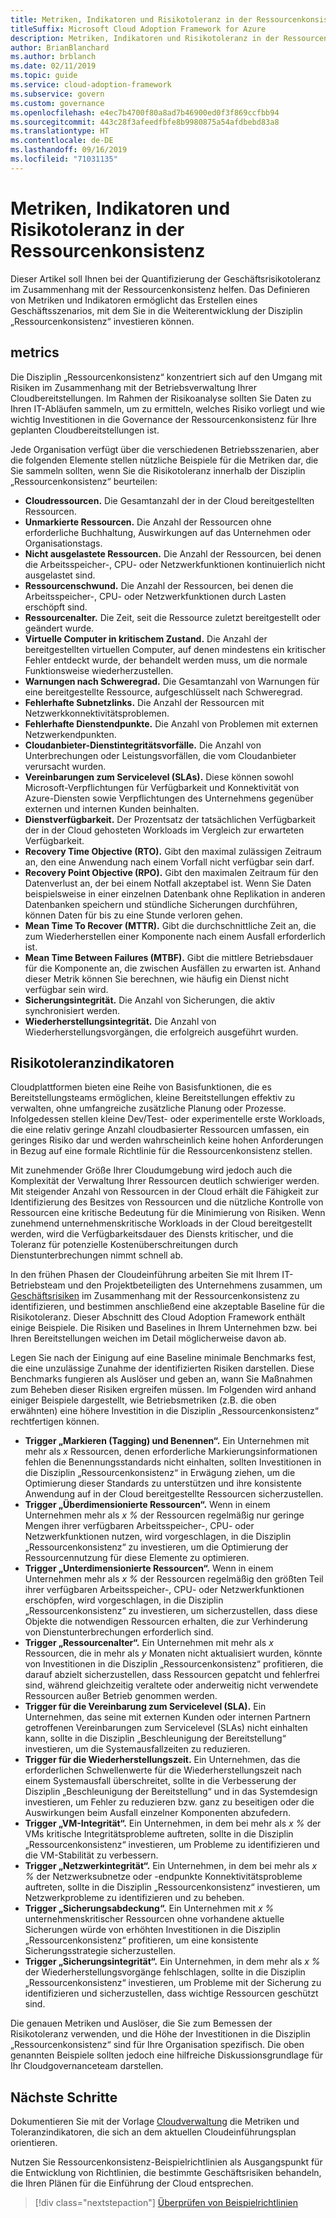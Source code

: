```yaml
---
title: Metriken, Indikatoren und Risikotoleranz in der Ressourcenkonsistenz
titleSuffix: Microsoft Cloud Adoption Framework for Azure
description: Metriken, Indikatoren und Risikotoleranz in der Ressourcenkonsistenz
author: BrianBlanchard
ms.author: brblanch
ms.date: 02/11/2019
ms.topic: guide
ms.service: cloud-adoption-framework
ms.subservice: govern
ms.custom: governance
ms.openlocfilehash: e4ec7b4700f80a8ad7b46900ed0f3f869ccfbb94
ms.sourcegitcommit: 443c28f3afeedfbfe8b9980875a54afdbebd83a8
ms.translationtype: HT
ms.contentlocale: de-DE
ms.lasthandoff: 09/16/2019
ms.locfileid: "71031135"
---
```

# <a name="resource-consistency-metrics-indicators-and-risk-tolerance"></a>Metriken, Indikatoren und Risikotoleranz in der Ressourcenkonsistenz

Dieser Artikel soll Ihnen bei der Quantifizierung der Geschäftsrisikotoleranz im Zusammenhang mit der Ressourcenkonsistenz helfen. Das Definieren von Metriken und Indikatoren ermöglicht das Erstellen eines Geschäftsszenarios, mit dem Sie in die Weiterentwicklung der Disziplin „Ressourcenkonsistenz“ investieren können.

## <a name="metrics"></a>metrics

Die Disziplin „Ressourcenkonsistenz“ konzentriert sich auf den Umgang mit Risiken im Zusammenhang mit der Betriebsverwaltung Ihrer Cloudbereitstellungen. Im Rahmen der Risikoanalyse sollten Sie Daten zu Ihren IT-Abläufen sammeln, um zu ermitteln, welches Risiko vorliegt und wie wichtig Investitionen in die Governance der Ressourcenkonsistenz für Ihre geplanten Cloudbereitstellungen ist.

Jede Organisation verfügt über die verschiedenen Betriebsszenarien, aber die folgenden Elemente stellen nützliche Beispiele für die Metriken dar, die Sie sammeln sollten, wenn Sie die Risikotoleranz innerhalb der Disziplin „Ressourcenkonsistenz“ beurteilen:

- **Cloudressourcen.** Die Gesamtanzahl der in der Cloud bereitgestellten Ressourcen.
- **Unmarkierte Ressourcen.** Die Anzahl der Ressourcen ohne erforderliche Buchhaltung, Auswirkungen auf das Unternehmen oder Organisationstags.
- **Nicht ausgelastete Ressourcen.** Die Anzahl der Ressourcen, bei denen die Arbeitsspeicher-, CPU- oder Netzwerkfunktionen kontinuierlich nicht ausgelastet sind.
- **Ressourcenschwund.** Die Anzahl der Ressourcen, bei denen die Arbeitsspeicher-, CPU- oder Netzwerkfunktionen durch Lasten erschöpft sind.
- **Ressourcenalter.** Die Zeit, seit die Ressource zuletzt bereitgestellt oder geändert wurde.
- **Virtuelle Computer in kritischem Zustand.** Die Anzahl der bereitgestellten virtuellen Computer, auf denen mindestens ein kritischer Fehler entdeckt wurde, der behandelt werden muss, um die normale Funktionsweise wiederherzustellen.
- **Warnungen nach Schweregrad.** Die Gesamtanzahl von Warnungen für eine bereitgestellte Ressource, aufgeschlüsselt nach Schweregrad.
- **Fehlerhafte Subnetzlinks.** Die Anzahl der Ressourcen mit Netzwerkkonnektivitätsproblemen.
- **Fehlerhafte Dienstendpunkte.** Die Anzahl von Problemen mit externen Netzwerkendpunkten.
- **Cloudanbieter-Dienstintegritätsvorfälle.** Die Anzahl von Unterbrechungen oder Leistungsvorfällen, die vom Cloudanbieter verursacht wurden.
- **Vereinbarungen zum Servicelevel (SLAs).** Diese können sowohl Microsoft-Verpflichtungen für Verfügbarkeit und Konnektivität von Azure-Diensten sowie Verpflichtungen des Unternehmens gegenüber externen und internen Kunden beinhalten.
- **Dienstverfügbarkeit.** Der Prozentsatz der tatsächlichen Verfügbarkeit der in der Cloud gehosteten Workloads im Vergleich zur erwarteten Verfügbarkeit.
- **Recovery Time Objective (RTO).** Gibt den maximal zulässigen Zeitraum an, den eine Anwendung nach einem Vorfall nicht verfügbar sein darf.
- **Recovery Point Objective (RPO).** Gibt den maximalen Zeitraum für den Datenverlust an, der bei einem Notfall akzeptabel ist. Wenn Sie Daten beispielsweise in einer einzelnen Datenbank ohne Replikation in anderen Datenbanken speichern und stündliche Sicherungen durchführen, können Daten für bis zu eine Stunde verloren gehen.
- **Mean Time To Recover (MTTR).** Gibt die durchschnittliche Zeit an, die zum Wiederherstellen einer Komponente nach einem Ausfall erforderlich ist.
- **Mean Time Between Failures (MTBF).** Gibt die mittlere Betriebsdauer für die Komponente an, die zwischen Ausfällen zu erwarten ist. Anhand dieser Metrik können Sie berechnen, wie häufig ein Dienst nicht verfügbar sein wird.
- **Sicherungsintegrität.** Die Anzahl von Sicherungen, die aktiv synchronisiert werden.
- **Wiederherstellungsintegrität.** Die Anzahl von Wiederherstellungsvorgängen, die erfolgreich ausgeführt wurden.

## <a name="risk-tolerance-indicators"></a>Risikotoleranzindikatoren

Cloudplattformen bieten eine Reihe von Basisfunktionen, die es Bereitstellungsteams ermöglichen, kleine Bereitstellungen effektiv zu verwalten, ohne umfangreiche zusätzliche Planung oder Prozesse. Infolgedessen stellen kleine Dev/Test- oder experimentelle erste Workloads, die eine relativ geringe Anzahl cloudbasierter Ressourcen umfassen, ein geringes Risiko dar und werden wahrscheinlich keine hohen Anforderungen in Bezug auf eine formale Richtlinie für die Ressourcenkonsistenz stellen.

Mit zunehmender Größe Ihrer Cloudumgebung wird jedoch auch die Komplexität der Verwaltung Ihrer Ressourcen deutlich schwieriger werden. Mit steigender Anzahl von Ressourcen in der Cloud erhält die Fähigkeit zur Identifizierung des Besitzes von Ressourcen und die nützliche Kontrolle von Ressourcen eine kritische Bedeutung für die Minimierung von Risiken. Wenn zunehmend unternehmenskritische Workloads in der Cloud bereitgestellt werden, wird die Verfügbarkeitsdauer des Diensts kritischer, und die Toleranz für potenzielle Kostenüberschreitungen durch Dienstunterbrechungen nimmt schnell ab.

In den frühen Phasen der Cloudeinführung arbeiten Sie mit Ihrem IT-Betriebsteam und den Projektbeteiligten des Unternehmens zusammen, um [Geschäftsrisiken](./business-risks.md) im Zusammenhang mit der Ressourcenkonsistenz zu identifizieren, und bestimmen anschließend eine akzeptable Baseline für die Risikotoleranz. Dieser Abschnitt des Cloud Adoption Framework enthält einige Beispiele. Die Risiken und Baselines in Ihrem Unternehmen bzw. bei Ihren Bereitstellungen weichen im Detail möglicherweise davon ab.

Legen Sie nach der Einigung auf eine Baseline minimale Benchmarks fest, die eine unzulässige Zunahme der identifizierten Risiken darstellen. Diese Benchmarks fungieren als Auslöser und geben an, wann Sie Maßnahmen zum Beheben dieser Risiken ergreifen müssen. Im Folgenden wird anhand einiger Beispiele dargestellt, wie Betriebsmetriken (z.B. die oben erwähnten) eine höhere Investition in die Disziplin „Ressourcenkonsistenz“ rechtfertigen können.

- **Trigger „Markieren (Tagging) und Benennen“.** Ein Unternehmen mit mehr als _x_ Ressourcen, denen erforderliche Markierungsinformationen fehlen die Benennungsstandards nicht einhalten, sollten Investitionen in die Disziplin „Ressourcenkonsistenz“ in Erwägung ziehen, um die Optimierung dieser Standards zu unterstützen und ihre konsistente Anwendung auf in der Cloud bereitgestellte Ressourcen sicherzustellen.
- **Trigger „Überdimensionierte Ressourcen“.** Wenn in einem Unternehmen mehr als _x %_ der Ressourcen regelmäßig nur geringe Mengen ihrer verfügbaren Arbeitsspeicher-, CPU- oder Netzwerkfunktionen nutzen, wird vorgeschlagen, in die Disziplin „Ressourcenkonsistenz“ zu investieren, um die Optimierung der Ressourcennutzung für diese Elemente zu optimieren.
- **Trigger „Unterdimensionierte Ressourcen“.** Wenn in einem Unternehmen mehr als _x %_ der Ressourcen regelmäßig den größten Teil ihrer verfügbaren Arbeitsspeicher-, CPU- oder Netzwerkfunktionen erschöpfen, wird vorgeschlagen, in die Disziplin „Ressourcenkonsistenz“ zu investieren, um sicherzustellen, dass diese Objekte die notwendigen Ressourcen erhalten, die zur Verhinderung von Dienstunterbrechungen erforderlich sind.
- **Trigger „Ressourcenalter“.** Ein Unternehmen mit mehr als _x_ Ressourcen, die in mehr als _y_ Monaten nicht aktualisiert wurden, könnte von Investitionen in die Disziplin „Ressourcenkonsistenz“ profitieren, die darauf abzielt sicherzustellen, dass Ressourcen gepatcht und fehlerfrei sind, während gleichzeitig veraltete oder anderweitig nicht verwendete Ressourcen außer Betrieb genommen werden.
- **Trigger für die Vereinbarung zum Servicelevel (SLA).** Ein Unternehmen, das seine mit externen Kunden oder internen Partnern getroffenen Vereinbarungen zum Servicelevel (SLAs) nicht einhalten kann, sollte in die Disziplin „Beschleunigung der Bereitstellung“ investieren, um die Systemausfallzeiten zu reduzieren.
- **Trigger für die Wiederherstellungszeit.** Ein Unternehmen, das die erforderlichen Schwellenwerte für die Wiederherstellungszeit nach einem Systemausfall überschreitet, sollte in die Verbesserung der Disziplin „Beschleunigung der Bereitstellung“ und in das Systemdesign investieren, um Fehler zu reduzieren bzw. ganz zu beseitigen oder die Auswirkungen beim Ausfall einzelner Komponenten abzufedern.
- **Trigger „VM-Integrität“.** Ein Unternehmen, in dem bei mehr als _x %_ der VMs kritische Integritätsprobleme auftreten, sollte in die Disziplin „Ressourcenkonsistenz“ investieren, um Probleme zu identifizieren und die VM-Stabilität zu verbessern.
- **Trigger „Netzwerkintegrität“.** Ein Unternehmen, in dem bei mehr als _x %_ der Netzwerksubnetze oder -endpunkte Konnektivitätsprobleme auftreten, sollte in die Disziplin „Ressourcenkonsistenz“ investieren, um Netzwerkprobleme zu identifizieren und zu beheben.
- **Trigger „Sicherungsabdeckung“.** Ein Unternehmen mit _x %_ unternehmenskritischer Ressourcen ohne vorhandene aktuelle Sicherungen würde von erhöhten Investitionen in die Disziplin „Ressourcenkonsistenz“ profitieren, um eine konsistente Sicherungsstrategie sicherzustellen.
- **Trigger „Sicherungsintegrität“.** Ein Unternehmen, in dem mehr als _x %_ der Wiederherstellungsvorgänge fehlschlagen, sollte in die Disziplin „Ressourcenkonsistenz“ investieren, um Probleme mit der Sicherung zu identifizieren und sicherzustellen, dass wichtige Ressourcen geschützt sind.

Die genauen Metriken und Auslöser, die Sie zum Bemessen der Risikotoleranz verwenden, und die Höhe der Investitionen in die Disziplin „Ressourcenkonsistenz“ sind für Ihre Organisation spezifisch. Die oben genannten Beispiele sollten jedoch eine hilfreiche Diskussionsgrundlage für Ihr Cloudgovernanceteam darstellen.

## <a name="next-steps"></a>Nächste Schritte

Dokumentieren Sie mit der Vorlage [Cloudverwaltung](./template.md) die Metriken und Toleranzindikatoren, die sich an dem aktuellen Cloudeinführungsplan orientieren.

Nutzen Sie Ressourcenkonsistenz-Beispielrichtlinien als Ausgangspunkt für die Entwicklung von Richtlinien, die bestimmte Geschäftsrisiken behandeln, die Ihren Plänen für die Einführung der Cloud entsprechen.

> [!div class="nextstepaction"]
> [Überprüfen von Beispielrichtlinien](./policy-statements.md)
